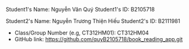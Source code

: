 Student1's Name: Nguyễn Văn Quý
Student1's ID: B2105718

Student2's Name: Nguyễn Trương Thiện Hiếu
Student2's ID: B2111981

-	Class/Group Number (e.g, CT312HM01): CT312HM04
-	GitHub link: https://github.com/quyB2105718/book_reading_app.git
